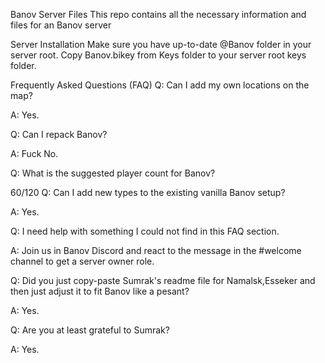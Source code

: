 Banov Server Files
This repo contains all the necessary information and files for an Banov server

Server Installation
Make sure you have up-to-date @Banov folder in your server root. Copy Banov.bikey from Keys folder to your server root keys folder.

Frequently Asked Questions (FAQ)
Q: Can I add my own locations on the map?

A: Yes.

Q: Can I repack Banov?

A: Fuck No.

Q: What is the suggested player count for Banov?

60/120
Q: Can I add new types to the existing vanilla Banov setup?

A: Yes.

Q: I need help with something I could not find in this FAQ section.

A: Join us in Banov Discord and react to the message in the #welcome channel to get a server owner role.

Q: Did you just copy-paste Sumrak's readme file for Namalsk,Esseker and then just adjust it to fit Banov like a pesant?

A: Yes.

Q: Are you at least grateful to Sumrak?

A: Yes.
